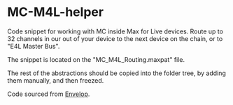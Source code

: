# MC-M4L-helper
Code snippet for working with MC inside Max for Live devices. Route up to 32 channels in our out of your device to the next device on the chain, or to "E4L Master Bus".

The snippet is located on the "MC_M4L_Routing.maxpat" file. 

The rest of the abstractions should be copied into the folder tree, by adding them manually, and then freezed. 

Code sourced from [Envelop](https://www.envelop.us/software).
